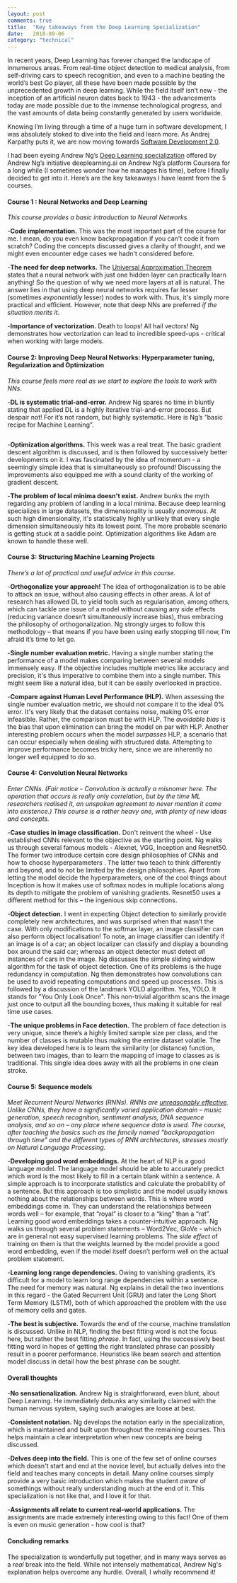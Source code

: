 ```yaml
---
layout: post
comments: true
title:  "Key takeaways from the Deep Learning Specialization"
date:   2018-09-06
category: "technical"
---
```


<p class="intro"><span class="dropcap">I</span>n recent years, Deep Learning has forever changed the landscape of innumerous areas. From real-time object detection to medical analysis, from self-driving cars to speech recognition, and even to a machine beating the world’s best Go player, all these have been made possible by the unprecedented growth in deep learning.  While the field itself isn’t new - the inception of an artificial neuron dates back to 1943 - the advancements today are made possible due to the immense technological progress, and the vast amounts of data being constantly generated by users worldwide.</p>

Knowing I’m living through a time of a huge turn in software development, I was absolutely stoked to dive into the field and learn more. As Andrej Karpathy puts it, we are now moving towards [Software Development 2.0](https://medium.com/@karpathy/software-2-0-a64152b37c35).

I had been eyeing Andrew Ng’s [Deep Learning specialization](https://www.coursera.org/specializations/deep-learning) offered by Andrew Ng’s initiative deeplearning.ai on Andrew Ng’s platform Coursera for a long while (I sometimes wonder how he manages his time), before I finally decided to get into it. Here’s are the key takeaways I have learnt from the 5 courses.

#### Course 1 : Neural Networks and Deep Learning
*This course provides a basic introduction to Neural Networks.*

-**Code implementation.**
This was the most important part of the course for me. I mean, do you even know backpropagation if you can't code it from scratch? Coding the concepts discussed gives a clarity of thought, and we might even encounter edge cases we hadn't considered before.

-**The need for deep networks.**
The [Universal Approximation Theorem](https://en.wikipedia.org/wiki/Universal_approximation_theorem) states that a neural network with just one hidden layer can practically learn anything! So the question of why we need more layers at all is natural. The answer lies in that using deep neural networks requires far lesser (sometimes *exponentially* lesser) nodes to work with. Thus, it's simply more practical and efficient. However, note that deep NNs are preferred *if the situation merits it*.

-**Importance of vectorization.**
Death to loops! All hail vectors! Ng demonstrates how vectorization can lead to incredible speed-ups - critical when working with large models.

#### Course 2: Improving Deep Neural Networks: Hyperparameter tuning, Regularization and Optimization
*This course feels more real as we start to explore the tools to work with NNs.*

-**DL is systematic trial-and-error.**
Andrew Ng spares no time in bluntly stating that applied DL is a highly iterative trial-and-error process. But despair not! For it’s not random, but highly systematic. Here is Ng’s “basic recipe for Machine Learning”.

<div style="display: flex; justify-content: center;"><img src="{{ '/assets/img/basic-recipe-for-ML.png' | prepend: site.baseurl }}" alt=""></div>

-**Optimization algorithms.**
This week was a real treat. The basic gradient descent algorithm is discussed, and is then followed by successively better developments on it. I was fascinated by the idea of momentum - a seemingly simple idea that is simultaneously so profound! Discussing the improvements also equipped me with a sound clarity of the working of gradient descent.

-**The problem of local minima doesn't exist.**
Andrew bunks the myth regarding any problem of landing in a local minima. Because deep learning specializes in large datasets, the dimensionality is usually *enormous*. At such high dimensionality, it's statistically highly unlikely that every single dimension simultaneously hits its lowest point. The more probable scenario is getting stuck at a saddle point. Optimization algorithms like Adam are known to handle these well.

#### Course 3: Structuring Machine Learning Projects
*There’s a lot of practical and useful advice in this course.*

-**Orthogonalize your approach!**
The idea of orthogonalization is to be able to attack an issue, without also causing effects in other areas. A lot of research has allowed DL to yield tools such as regularisation, among others, which can tackle one issue of a model without causing any side effects (reducing variance doesn’t simultaneously increase bias), thus embracing the philosophy of orthogonalization. Ng strongly urges to follow this methodology – that means if you have been using early stopping till now, I’m afraid it’s time to let go.

-**Single number evaluation metric.**
Having a single number stating the performance of a model makes comparing between several models immensely easy. If the objective includes multiple metrics like accuracy and precision, it's thus imperative to combine them into a single number. This might seem like a natural idea, but it can be easily overlooked in practice.

-**Compare against Human Level Performance (HLP).**
When assessing the single number evaluation metric, we should not compare it to the ideal 0% error. It's very likely that the dataset contains noise, making 0% error infeasible. Rather, the comparison must be with HLP. The *avoidable bias* is the bias that upon elimination can bring the model on par with HLP. Another interesting problem occurs when the model *surpasses* HLP, a scenario that can occur especially when dealing with structured data. Attempting to improve performance becomes tricky here, since we are inherently no longer well equipped to do so.

#### Course 4: Convolution Neural Networks
*Enter CNNs. (Fair notice - Convolution is actually a misnomer here. The operation that occurs is really only correlation, but by the time ML researchers realised it, an unspoken agreement to never mention it came into existence.) This course is a rather heavy one, with plenty of new ideas and concepts.*

-**Case studies in image classification.**
Don't reinvent the wheel - Use established CNNs relevant to the objective as the starting point. Ng walks us through several famous models - Alexnet, VGG, Inception and Resnet50. The former two introduce certain core design philosophies of CNNs and how to choose hyperparameters . The latter two teach to think differently and beyond, and to not be limited by the design philosophies. Apart from letting the model decide the hyperparameters, one of the cool things about Inception is how it makes use of softmax nodes in multiple locations along its depth to mitigate the problem of vanishing gradients. Resnet50 uses a different method for this – the ingenious skip connections.

-**Object detection.**
I went in expecting Object detection to similarly provide completely new architectures, and was surprised when that wasn’t the case. With only modifications to the softmax layer, an image classifier can also perform object localisation! To note, an image classifier can identify if an image is of a car; an object localizer can classify and display a bounding box around the said car; whereas an object detector must detect *all* instances of cars in the image. Ng discusses the simple sliding window algorithm for the task of object detection. One of its problems is the huge redundancy in computation. Ng then demonstrates how convolutions can be used to avoid repeating computations and speed up processes. This is followed by a discussion of the landmark YOLO algorithm. Yes, YOLO. It stands for "You Only Look Once". This non-trivial algorithm scans the image just once to output all the bounding boxes, thus making it suitable for real time use cases.

-**The unique problems in Face detection.**
The problem of face detection is very unique, since there’s a highly limited sample size per class, and the number of classes is mutable thus making the entire dataset volatile. The key idea developed here is to learn the similarity (or distance) function, between two images, than to learn the mapping of image to classes as is traditional. This single idea does away with all the problems in one clean stroke.

#### Course 5: Sequence models
*Meet Recurrent Neural Networks (RNNs). RNNs are [unreasonably effective](http://karpathy.github.io/2015/05/21/rnn-effectiveness/). Unlike CNNs, they have a significantly varied application domain – music generation, speech recognition, sentiment analysis, DNA sequence analysis, and so on – any place where sequence data is used. The course, after teaching the basics such as the fancily named "backpropagation through time" and the different types of RNN architectures, stresses mostly on Natural Language Processing.*

-**Developing good word embeddings.**
At the heart of NLP is a good language model. The language model should be able to accurately predict which word is the most likely to fill in a certain blank within a sentence. A simple approach is to incorporate statistics and calculate the probability of a sentence. But this approach is too simplistic and the model usually knows nothing about the relationships between words. This is where word embeddings come in. They can understand the relationships between words well – for example, that “royal” is closer to a “king” than a “rat”. Learning good word embeddings takes a counter-intuitive approach. Ng walks us through several problem statements – Word2Vec, GloVe - which are in general not easy supervised learning problems. The *side effect* of training on them is that the weights learned by the model provide a good word embedding, even if the model itself doesn’t perform well on the actual problem statement.

-**Learning long range dependencies.**
Owing to vanishing gradients, it’s difficult for a model to learn long range dependencies within a sentence. The need for memory was natural. Ng explains in detail the two inventions in this regard - the Gated Recurrent Unit (GRU) and later the Long Short Term Memory (LSTM), both of which approached the problem with the use of memory cells and gates.

-**The best is subjective.**
Towards the end of the course, machine translation is discussed. Unlike in NLP, finding the best fitting word is not the focus here, but rather the best fitting *phrase*. In fact, using the successively best fitting word in hopes of getting the right translated phrase can possibly result in a poorer performance. Heuristics like beam search and attention model discuss in detail how the best phrase can be sought.

#### Overall thoughts

-**No sensationalization.** Andrew Ng is straightforward, even blunt, about Deep Learning. He immediately debunks any similarity claimed with the human nervous system, saying such analogies are loose at best.

-**Consistent notation.** Ng develops the notation early in the specialization, which is maintained and built upon throughout the remaining courses. This helps maintain a clear interpretation when new concepts are being discussed.

-**Delves deep into the field.** This is one of the few set of online courses which doesn't start and end at the novice level, but actually delves into the field and teaches many concepts in detail. Many online courses simply provide a very basic introduction which makes the student *aware* of somethings without really understanding much at the end of it. This specialization is not like that, and I love it for that.

-**Assignments all relate to current real-world applications.** The assignments are made extremely interesting owing to this fact! One of them is even on music generation - how cool is that?

#### Concluding remarks
The specialization is wonderfully put together, and in many ways serves as a *real* break into the field. While not intensely mathematical, Andrew Ng's explanation helps overcome any hurdle. Overall, I wholly recommend it!
